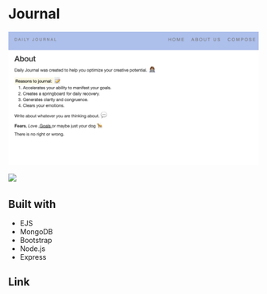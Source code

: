 # Journal

![](https://github.com/Mayorgak/blog/blob/main/public/images/Screen%20Shot%202020-10-15%20at%201.45.41%20AM.png)

![](https://github.com/Mayorgak/blog/blob/main/public/images/journal.gif)


## Built with 
* EJS
* MongoDB
* Bootstrap
* Node.js
* Express 

## Link
